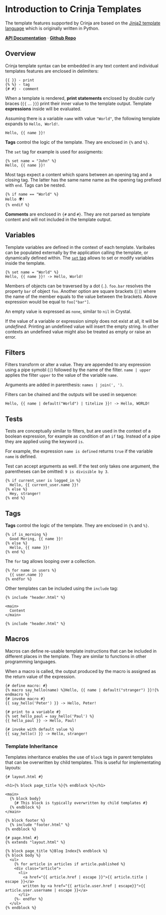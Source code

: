 # Introduction to Crinja Templates

The template features supported by Crinja are based on the [Jinja2 template language](http://jinja.pocoo.org) which is originally written in Python.

**[API Documentation](https://straight-shoota.github.io/crinja/api/latest/)** ·
**[Github Repo](https://github.com/straight-shoota/crinja)**

## Overview

Crinja template syntax can be embedded in any text content and individual templates features are enclosed in delimiters:

```html+jinja
{{ }} - print
{% %} - tag
{# #} - comment
```

When a template is rendered, **print statements** enclosed by double curly braces (`{{` ... `}}`) print their inner value to the template output.
Template **expressions** inside will be evaluated.

Assuming there is a variable `name` with value `"World"`, the following template expands to `Hello, World!`.

```html+jinja
Hello, {{ name }}!
```

**Tags** control the logic of the template. They are enclosed in `{%` and `%}`.

The `set` tag for example is used for assigments:
```html+jinja
{% set name = "John" %}
Hello, {{ name }}!
```

Most tags expect a content which spans between an opening tag and a closing tag. The latter has the same name name as the opening tag prefixed with `end`.
Tags can be nested.

```html+jinja
{% if name == "World" %}
Hello 🌍!
{% endif %}
```

**Comments** are enclosed in `{#` and `#}`. They are not parsed as template content and will not included in the template output.

## Variables

Template variables are defined in the context of each template.
Varibales can be populated externally by the application calling the template, or dynamically defined within.
The [`set` tag](#set-tag) allows to set or modify variables inside the template.

```html+jinja
{% set name = "World" %}
Hello, {{ name }}! -> Hello, World!
```

Members of objects can be traversed by a dot (`.`). `foo.bar` resolves the property `bar` of object `foo`.
Another option are square brackets (`[]`) where the name of the member equals to the value between the brackets. Above expression would be equal to `foo["bar"]`.

An empty value is expressed as `none`, similar to `nil` in Crystal.

If the value of a variable or expression simply does not exist at all, it will be *undefined*. Printing an undefined value will insert the empty string. In other contexts an undefined value might also be treated as empty or raise an error.

## Filters

Filters transform or alter a value. They are appended to any expression using a pipe symobl (`|`) followed by the name of the filter. `name | upper` applies the filter `upper` to the value of the variable `name`.

Arguments are added in parenthesis: `names | join(', ')`.

Filters can be chained and the outputs will be used in sequence:

```html+jinja
Hello, {{ name | default("World") | titelize }}! -> Hello, WORLD!
```

## Tests

Tests are conceptually similar to filters, but are used in the context of a boolean expression, for example as condition of an `if` tag.
Instead of a pipe they are applied using the keyword `is`.

For example, the expression `name is defined` returns `true` if the variable `name` is defined.

Test can accept arguments as well. If the test only takes one argument, the parentheses can be omitted: `9 is divisible by 3`.

```html+jinja
{% if current_user is logged_in %}
  Hello, {{ current_user.name }}!
{% else %}
  Hey, stranger!
{% end %}
```

## Tags

**Tags** control the logic of the template. They are enclosed in `{%` and `%}`.

```html+jinja
{% if is_morning %}
  Good Moring, {{ name }}!
{% else %}
  Hello, {{ name }}!
{% end %}
```

The `for` tag allows looping over a collection.

```html+jinja
{% for name in users %}
  {{ user.name }}
{% endfor %}
```

Other templates can be included using the `include` tag:

```html+jinja
{% include "header.html" %}

<main>
  Content
</main>

{% include "header.html" %}
```

## Macros

Macros can define re-usable template instructions that can be included in different places in the template.
They are similar to functions in other programming languages.

When a macro is called, the output produced by the macro is assigned as the return value of the expression.

```html+jinja
{# define macro: #}
{% macro say_hello(name) %}Hello, {{ name | default("stranger") }}!{% endmacro %}
{# invoke macro #}
{{ say_hello('Peter') }} -> Hello, Peter!

{# print to a variable #}
{% set hello_paul = say_hello('Paul') %}
{{ hello_paul }} -> Hello, Paul!

{# invoke with default value %}
{{ say_hello() }} -> Hello, stranger!
```

### Template Inheritance
Templates inheritance enables the use of `block` tags in parent templates that can be overwritten by child templates. This is useful for implementating layouts:

```html+jinja
{# layout.html #}

<h1>{% block page_title %}{% endblock %}</h1>

<main>
  {% block body}
    {# This block is typically overwritten by child templates #}
  {% endblock %}
</main>

{% block footer %}
  {% include "footer.html" %}
{% endblock %}
```

```html+jinja
{# page.html #}
{% extends "layout.html" %}

{% block page_title %}Blog Index{% endblock %}
{% block body %}
  <ul>
    {% for article in articles if article.published %}
    <div class="article">
      <li>
        <a href="{{ article.href | escape }}">{{ article.title | escape }}</a>
        written by <a href="{{ article.user.href | escape}}">{{ article.user.username | escape }}</a>
      </li>
    {%- endfor %}
  </ul>
{% endblock %}
```
